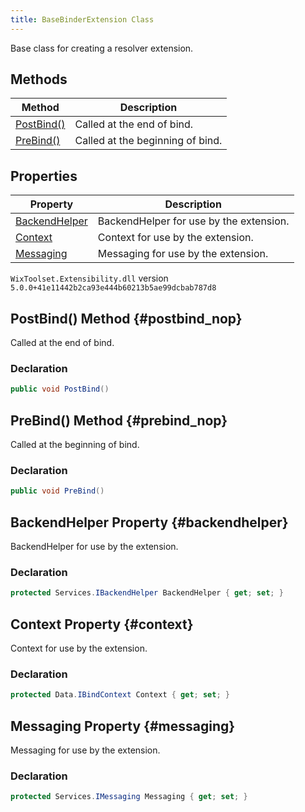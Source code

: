 ```yaml
---
title: BaseBinderExtension Class
---
```

Base class for creating a resolver extension.
## Methods
| Method | Description |
| ------ | ----------- |
| [PostBind()](#postbind_nop) | Called at the end of bind. |
| [PreBind()](#prebind_nop) | Called at the beginning of bind. |
## Properties
| Property | Description |
| ------ | ----------- |
| [BackendHelper](#backendhelper) | BackendHelper for use by the extension. |
| [Context](#context) | Context for use by the extension. |
| [Messaging](#messaging) | Messaging for use by the extension. |
`WixToolset.Extensibility.dll` version `5.0.0+41e11442b2ca93e444b60213b5ae99dcbab787d8`
## PostBind() Method {#postbind_nop}
Called at the end of bind.
### Declaration
```cs
public void PostBind()
```
## PreBind() Method {#prebind_nop}
Called at the beginning of bind.
### Declaration
```cs
public void PreBind()
```
## BackendHelper Property {#backendhelper}
BackendHelper for use by the extension.
### Declaration
```cs
protected Services.IBackendHelper BackendHelper { get; set; }
```
## Context Property {#context}
Context for use by the extension.
### Declaration
```cs
protected Data.IBindContext Context { get; set; }
```
## Messaging Property {#messaging}
Messaging for use by the extension.
### Declaration
```cs
protected Services.IMessaging Messaging { get; set; }
```
